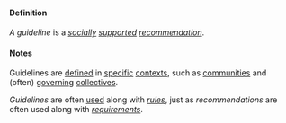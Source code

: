 #### Definition

*A guideline* is a *[socially](https://github.com/gcassel/Modular-Organization-Terminology/blob/master/terms/social.md) [supported](https://github.com/gcassel/Modular-Organization-Terminology/blob/master/terms/support.md) [recommendation](https://github.com/gcassel/Modular-Organization-Terminology/blob/master/terms/recommendation.md)*.

#### Notes

Guidelines are [defined](https://github.com/gcassel/Modular-Organization-Terminology/blob/master/terms/define.md) in [specific](https://github.com/gcassel/Modular-Organization-Terminology/blob/master/terms/social.md) [contexts](https://github.com/gcassel/Modular-Organization-Terminology/blob/master/terms/context.md), such as [communities](https://github.com/gcassel/Modular-Organization-Terminology/blob/master/terms/community.md) and (often) [governing](https://github.com/gcassel/Modular-Organization-Terminology/blob/master/terms/govern.md) [collectives](https://github.com/gcassel/Modular-Organizing-Terminology/blob/master/compound-terms/group-agent.md).

*Guidelines* are often [used](https://github.com/gcassel/Modular-Organization-Terminology/blob/master/terms/use.md) along with *[rules](https://github.com/gcassel/Modular-Organization-Terminology/blob/master/terms/rule.md)*, just as *recommendations* are often used along with *[requirements](https://github.com/gcassel/Modular-Organization-Terminology/blob/master/terms/require.md)*.
